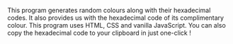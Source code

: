 This program generates random colours along with their hexadecimal codes. It also provides us with the hexadecimal code of its complimentary colour. This program uses HTML, CSS and vanilla JavaScript. You can also copy the hexadecimal code to your clipboard in just one-click !
